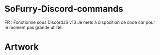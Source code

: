 # SoFurry-Discord-commands

FR : Fonctionne sous DiscordJS v13
Je mets à disposition ce code car pour le moment pas grande utilité.

# Artwork
